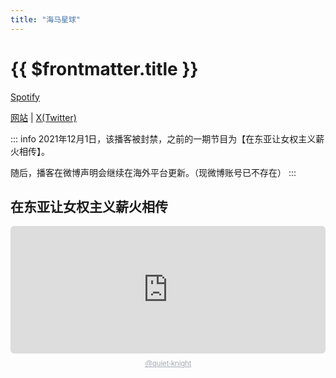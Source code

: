 ```yaml
---
title: "海马星球"
---
```


# {{ $frontmatter.title }}

[Spotify](https://open.spotify.com/show/0JO0qK4stSWLU390lTkvG1)

[网站](https://seahorseplanet.net) | [X(Twitter)](https://twitter.com/seahorseplanet)

::: info
2021年12月1日，该播客被封禁，之前的一期节目为【在东亚让女权主义薪火相传】。

随后，播客在微博声明会继续在海外平台更新。（现微博账号已不存在）
:::

## 在东亚让女权主义薪火相传

<div style="height: 228px; width: 100%;"><iframe src="https://audio.com/embed/audio/1783849512616623?theme=light"
    style="display:block; border-radius: 6px; border: none; height: 204px; width: 100%;"></iframe><a href='https://audio.com/quiet-knight' style="text-align: center; display: block; color: #A4ABB6; font-size: 12px; font-family: sans-serif; line-height: 16px; margin-top: 8px; overflow: hidden; white-space: nowrap; text-overflow: ellipsis;">@quiet-knight</a></div>